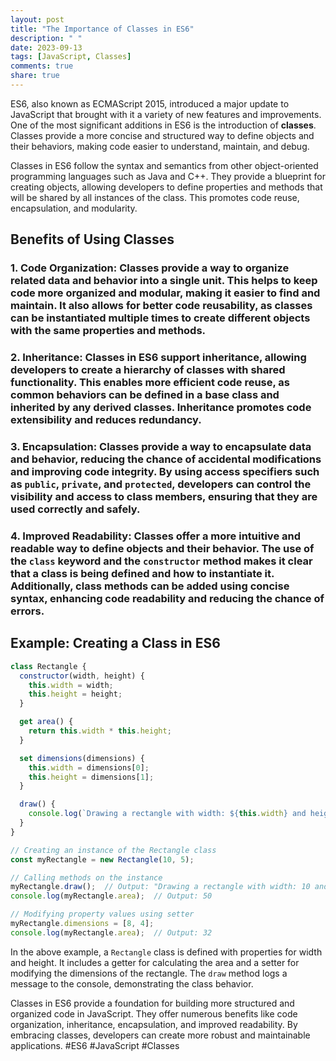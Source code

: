 ```yaml
---
layout: post
title: "The Importance of Classes in ES6"
description: " "
date: 2023-09-13
tags: [JavaScript, Classes]
comments: true
share: true
---
```


ES6, also known as ECMAScript 2015, introduced a major update to JavaScript that brought with it a variety of new features and improvements. One of the most significant additions in ES6 is the introduction of **classes**. Classes provide a more concise and structured way to define objects and their behaviors, making code easier to understand, maintain, and debug. 

Classes in ES6 follow the syntax and semantics from other object-oriented programming languages such as Java and C++. They provide a blueprint for creating objects, allowing developers to define properties and methods that will be shared by all instances of the class. This promotes code reuse, encapsulation, and modularity.

## Benefits of Using Classes

### 1. **Code Organization**: Classes provide a way to organize related data and behavior into a single unit. This helps to keep code more organized and modular, making it easier to find and maintain. It also allows for better code reusability, as classes can be instantiated multiple times to create different objects with the same properties and methods.

### 2. **Inheritance**: Classes in ES6 support inheritance, allowing developers to create a hierarchy of classes with shared functionality. This enables more efficient code reuse, as common behaviors can be defined in a base class and inherited by any derived classes. Inheritance promotes code extensibility and reduces redundancy.

### 3. **Encapsulation**: Classes provide a way to encapsulate data and behavior, reducing the chance of accidental modifications and improving code integrity. By using access specifiers such as `public`, `private`, and `protected`, developers can control the visibility and access to class members, ensuring that they are used correctly and safely.

### 4. **Improved Readability**: Classes offer a more intuitive and readable way to define objects and their behavior. The use of the `class` keyword and the `constructor` method makes it clear that a class is being defined and how to instantiate it. Additionally, class methods can be added using concise syntax, enhancing code readability and reducing the chance of errors.

## Example: Creating a Class in ES6

```javascript
class Rectangle {
  constructor(width, height) {
    this.width = width;
    this.height = height;
  }

  get area() {
    return this.width * this.height;
  }

  set dimensions(dimensions) {
    this.width = dimensions[0];
    this.height = dimensions[1];
  }

  draw() {
    console.log(`Drawing a rectangle with width: ${this.width} and height: ${this.height}.`);
  }
}

// Creating an instance of the Rectangle class
const myRectangle = new Rectangle(10, 5);

// Calling methods on the instance
myRectangle.draw();  // Output: "Drawing a rectangle with width: 10 and height: 5."
console.log(myRectangle.area);  // Output: 50

// Modifying property values using setter
myRectangle.dimensions = [8, 4];
console.log(myRectangle.area);  // Output: 32
```

In the above example, a `Rectangle` class is defined with properties for width and height. It includes a getter for calculating the area and a setter for modifying the dimensions of the rectangle. The `draw` method logs a message to the console, demonstrating the class behavior.

Classes in ES6 provide a foundation for building more structured and organized code in JavaScript. They offer numerous benefits like code organization, inheritance, encapsulation, and improved readability. By embracing classes, developers can create more robust and maintainable applications. #ES6 #JavaScript #Classes